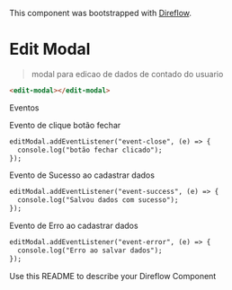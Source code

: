 This component was bootstrapped with [Direflow](https://direflow.io).

# Edit Modal
> modal para edicao de dados de contado do usuario

```html
<edit-modal></edit-modal>
```

Eventos

Evento de clique botão fechar
```html
editModal.addEventListener("event-close", (e) => {
  console.log("botão fechar clicado");
});
```

Evento de Sucesso ao cadastrar dados
```html
editModal.addEventListener("event-success", (e) => {
  console.log("Salvou dados com sucesso");
});
```

Evento de Erro ao cadastrar dados
```html
editModal.addEventListener("event-error", (e) => {
  console.log("Erro ao salvar dados");
});
```

Use this README to describe your Direflow Component
